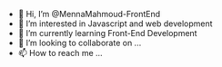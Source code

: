 - 👋 Hi, I’m @MennaMahmoud-FrontEnd
- 👀 I’m interested in Javascript and web development
- 🌱 I’m currently learning Front-End Development
- 💞️ I’m looking to collaborate on ...
- 📫 How to reach me ...

<!---
MennaMahmoud-FrontEnd/MennaMahmoud-FrontEnd is a ✨ special ✨ repository because its `README.md` (this file) appears on your GitHub profile.
You can click the Preview link to take a look at your changes.
--->
